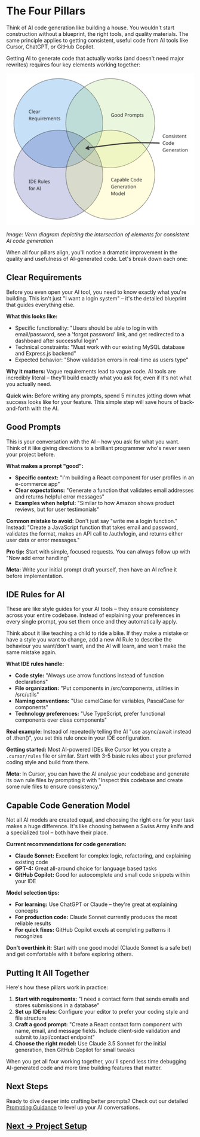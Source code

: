 # The Four Pillars

Think of AI code generation like building a house. You wouldn't start construction without a blueprint, the right tools, and quality materials. The same principle applies to getting consistent, useful code from AI tools like Cursor, ChatGPT, or GitHub Copilot.

Getting AI to generate code that actually works (and doesn't need major rewrites) requires four key elements working together:

![](attachments/venn-diagram-consistent-code.png)

*Image: Venn diagram depicting the intersection of elements for consistent AI code generation*

When all four pillars align, you'll notice a dramatic improvement in the quality and usefulness of AI-generated code. Let's break down each one:

## Clear Requirements

Before you even open your AI tool, you need to know exactly what you're building. This isn't just "I want a login system" – it's the detailed blueprint that guides everything else.

**What this looks like:**
- Specific functionality: "Users should be able to log in with email/password, see a 'forgot password' link, and get redirected to a dashboard after successful login"
- Technical constraints: "Must work with our existing MySQL database and Express.js backend"
- Expected behavior: "Show validation errors in real-time as users type"

**Why it matters:** Vague requirements lead to vague code. AI tools are incredibly literal – they'll build exactly what you ask for, even if it's not what you actually need.

**Quick win:** Before writing any prompts, spend 5 minutes jotting down what success looks like for your feature. This simple step will save hours of back-and-forth with the AI.

## Good Prompts

This is your conversation with the AI – how you ask for what you want. Think of it like giving directions to a brilliant programmer who's never seen your project before.

**What makes a prompt "good":**
- **Specific context:** "I'm building a React component for user profiles in an e-commerce app"
- **Clear expectations:** "Generate a function that validates email addresses and returns helpful error messages"
- **Examples when helpful:** "Similar to how Amazon shows product reviews, but for user testimonials"

**Common mistake to avoid:** Don't just say "write me a login function." Instead: "Create a JavaScript function that takes email and password, validates the format, makes an API call to /auth/login, and returns either user data or error messages."

**Pro tip:** Start with simple, focused requests. You can always follow up with "Now add error handling"

**Meta:** Write your initial prompt draft yourself, then have an AI refine it before implementation.

## IDE Rules for AI

These are like style guides for your AI tools – they ensure consistency across your entire codebase. Instead of explaining your preferences in every single prompt, you set them once and they automatically apply.

Think about it like teaching a child to ride a bike. If they make a mistake or have a style you want to change, add a new AI Rule to describe the behaviour you want/don't want, and the AI will learn, and won't make the same mistake again. 

**What IDE rules handle:**
- **Code style:** "Always use arrow functions instead of function declarations"
- **File organization:** "Put components in /src/components, utilities in /src/utils"
- **Naming conventions:** "Use camelCase for variables, PascalCase for components"
- **Technology preferences:** "Use TypeScript, prefer functional components over class components"

**Real example:** Instead of repeatedly telling the AI "use async/await instead of .then()", you set this rule once in your IDE configuration.

**Getting started:** Most AI-powered IDEs like Cursor let you create a `.cursor/rules` file or similar. Start with 3-5 basic rules about your preferred coding style and build from there.

**Meta:** In Cursor, you can have the AI analyse your codebase and generate its own rule files by prompting it with "Inspect this codebase and create some rule files to ensure consistency."

## Capable Code Generation Model

Not all AI models are created equal, and choosing the right one for your task makes a huge difference. It's like choosing between a Swiss Army knife and a specialized tool – both have their place.

**Current recommendations for code generation:**
- **Claude Sonnet:** Excellent for complex logic, refactoring, and explaining existing code
- **GPT-4:** Great all-around choice for language based tasks
- **GitHub Copilot:** Good for autocomplete and small code snippets within your IDE

**Model selection tips:**
- **For learning:** Use ChatGPT or Claude – they're great at explaining concepts
- **For production code:** Claude Sonnet currently produces the most reliable results
- **For quick fixes:** GitHub Copilot excels at completing patterns it recognizes

**Don't overthink it:** Start with one good model (Claude Sonnet is a safe bet) and get comfortable with it before exploring others.

## Putting It All Together

Here's how these pillars work in practice:

1. **Start with requirements:** "I need a contact form that sends emails and stores submissions in a database"
2. **Set up IDE rules:** Configure your editor to prefer your coding style and file structure
3. **Craft a good prompt:** "Create a React contact form component with name, email, and message fields. Include client-side validation and submit to /api/contact endpoint"
4. **Choose the right model:** Use Claude 3.5 Sonnet for the initial generation, then GitHub Copilot for small tweaks

When you get all four working together, you'll spend less time debugging AI-generated code and more time building features that matter.

## Next Steps

Ready to dive deeper into crafting better prompts? Check out our detailed [Prompting Guidance](../../pages/appendix/prompt-library/prompting-guidance.md) to level up your AI conversations.

## [Next -> Project Setup](project-setup.md)